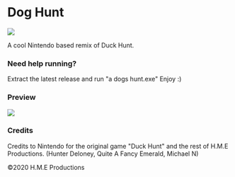 # Dog Hunt
<img src="https://media.discordapp.net/attachments/725516879543795823/726966055527907451/unknown.png?width=445&height=249"></img>

A cool Nintendo based remix of Duck Hunt.
### Need help running?
Extract the latest release and run "a dogs hunt.exe"
Enjoy :)
### Preview
<img src="https://media.discordapp.net/attachments/725516879543795823/726966422223323176/unknown.png?width=796&height=443"></img>
### Credits
Credits to Nintendo for the original game "Duck Hunt" and the rest of H.M.E Productions. (Hunter Deloney, Quite A Fancy Emerald, Michael N)

©2020 H.M.E Productions

